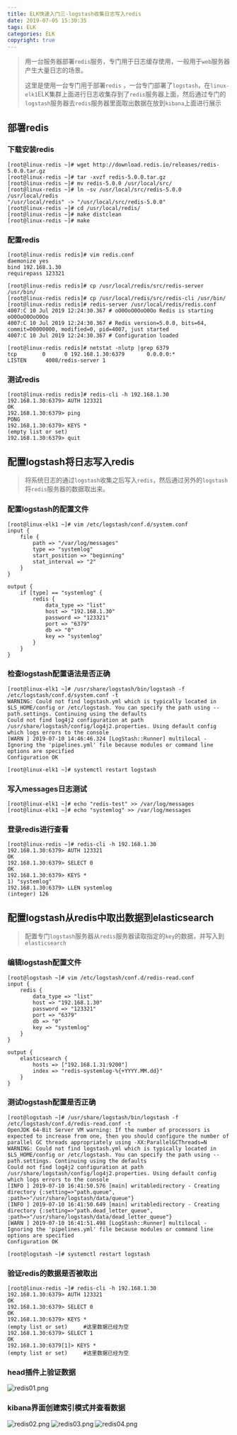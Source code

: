 ```yaml
---
title: ELK快速入门三-logstash收集日志写入redis
date: 2019-07-05 15:30:35
tags: ELK
categories: ELK
copyright: true
---
```


>用一台服务器部署`redis`服务，专门用于日志缓存使用，一般用于`web`服务器产生大量日志的场景。
>
>这里是使用一台专门用于部署`redis` ，一台专门部署了`logstash`，在`linux-elk1`ELK集群上面进行日志收集存到了`redis`服务器上面，然后通过专门的`logstash`服务器去`redis`服务器里面取出数据在放到`kibana`上面进行展示



## 部署redis

### 下载安装redis
```
[root@linux-redis ~]# wget http://download.redis.io/releases/redis-5.0.0.tar.gz
[root@linux-redis ~]# tar -xvzf redis-5.0.0.tar.gz
[root@linux-redis ~]# mv redis-5.0.0 /usr/local/src/
[root@linux-redis ~]# ln -sv /usr/local/src/redis-5.0.0 /usr/local/redis
"/usr/local/redis" -> "/usr/local/src/redis-5.0.0"
[root@linux-redis ~]# cd /usr/local/redis/
[root@linux-redis ~]# make distclean
[root@linux-redis ~]# make
```


### 配置redis
```
[root@linux-redis redis]# vim redis.conf
daemonize yes
bind 192.168.1.30
requirepass 123321

[root@linux-redis redis]# cp /usr/local/redis/src/redis-server /usr/bin/
[root@linux-redis redis]# cp /usr/local/redis/src/redis-cli /usr/bin/
[root@linux-redis redis]# redis-server /usr/local/redis/redis.conf 
4007:C 10 Jul 2019 12:24:30.367 # oO0OoO0OoO0Oo Redis is starting oO0OoO0OoO0Oo
4007:C 10 Jul 2019 12:24:30.367 # Redis version=5.0.0, bits=64, commit=00000000, modified=0, pid=4007, just started
4007:C 10 Jul 2019 12:24:30.367 # Configuration loaded

[root@linux-redis redis]# netstat -nlutp |grep 6379
tcp        0      0 192.168.1.30:6379       0.0.0.0:*               LISTEN      4008/redis-server 1
```


### 测试redis
```
[root@linux-redis redis]# redis-cli -h 192.168.1.30
192.168.1.30:6379> AUTH 123321
OK
192.168.1.30:6379> ping
PONG
192.168.1.30:6379> KEYS *
(empty list or set)
192.168.1.30:6379> quit
```



## 配置logstash将日志写入redis
>将系统日志的通过`logstash`收集之后写入`redis`，然后通过另外的`logstash`将`redis`服务器的数据取出来。

### 配置logstash的配置文件
```
[root@linux-elk1 ~]# vim /etc/logstash/conf.d/system.conf
input {
    file {
        path => "/var/log/messages"
        type => "systemlog"
        start_position => "beginning"
        stat_interval => "2"
    }
}

output {
    if [type] == "systemlog" {
        redis {
            data_type => "list"
            host => "192.168.1.30"
            password => "123321"
            port => "6379"
            db => "0"
            key => "systemlog"
        }
    }
}
```
### 检查logstash配置语法是否正确
```
[root@linux-elk1 ~]# /usr/share/logstash/bin/logstash -f /etc/logstash/conf.d/system.conf -t
WARNING: Could not find logstash.yml which is typically located in $LS_HOME/config or /etc/logstash. You can specify the path using --path.settings. Continuing using the defaults
Could not find log4j2 configuration at path /usr/share/logstash/config/log4j2.properties. Using default config which logs errors to the console
[WARN ] 2019-07-10 14:46:46.324 [LogStash::Runner] multilocal - Ignoring the 'pipelines.yml' file because modules or command line options are specified
Configuration OK

[root@linux-elk1 ~]# systemctl restart logstash
```
### 写入messages日志测试
```
[root@linux-elk1 ~]# echo "redis-test" >> /var/log/messages
[root@linux-elk1 ~]# echo "systemlog" >> /var/log/messages
```
### 登录redis进行查看
```
[root@linux-redis ~]# redis-cli -h 192.168.1.30
192.168.1.30:6379> AUTH 123321
OK
192.168.1.30:6379> SELECT 0
OK
192.168.1.30:6379> KEYS *
1) "systemlog"
192.168.1.30:6379> LLEN systemlog
(integer) 126
```



## 配置logstash从redis中取出数据到elasticsearch
>配置专门`logstash`服务器从`redis`服务器读取指定的`key`的数据，并写入到`elasticsearch`

### 编辑logstash配置文件
```
[root@logstash ~]# vim /etc/logstash/conf.d/redis-read.conf
input {
    redis {
        data_type => "list"
        host => "192.168.1.30"
        password => "123321"
        port => "6379"
        db => "0"
        key => "systemlog"
    }
}

output {
    elasticsearch {
        hosts => ["192.168.1.31:9200"]
        index => "redis-systemlog-%{+YYYY.MM.dd}"
    }
}
```

### 测试logstash配置是否正确
```
[root@logstash ~]# /usr/share/logstash/bin/logstash -f /etc/logstash/conf.d/redis-read.conf -t
OpenJDK 64-Bit Server VM warning: If the number of processors is expected to increase from one, then you should configure the number of parallel GC threads appropriately using -XX:ParallelGCThreads=N
WARNING: Could not find logstash.yml which is typically located in $LS_HOME/config or /etc/logstash. You can specify the path using --path.settings. Continuing using the defaults
Could not find log4j2 configuration at path /usr/share/logstash/config/log4j2.properties. Using default config which logs errors to the console
[INFO ] 2019-07-10 16:41:50.576 [main] writabledirectory - Creating directory {:setting=>"path.queue", :path=>"/usr/share/logstash/data/queue"}
[INFO ] 2019-07-10 16:41:50.649 [main] writabledirectory - Creating directory {:setting=>"path.dead_letter_queue", :path=>"/usr/share/logstash/data/dead_letter_queue"}
[WARN ] 2019-07-10 16:41:51.498 [LogStash::Runner] multilocal - Ignoring the 'pipelines.yml' file because modules or command line options are specified
Configuration OK

[root@logstash ~]# systemctl restart logstash
```

### 验证redis的数据是否被取出
```
[root@linux-redis ~]# redis-cli -h 192.168.1.30
192.168.1.30:6379> AUTH 123321
OK
192.168.1.30:6379> SELECT 0
OK
192.168.1.30:6379> KEYS *
(empty list or set)     #这里数据已经为空
192.168.1.30:6379> SELECT 1
OK
192.168.1.30:6379[1]> KEYS *
(empty list or set)     #这里数据已经为空
```
### head插件上验证数据
![redis01.png](ELK快速入门三-logstash收集日志写入redis/redis01.png)

### kibana界面创建索引模式并查看数据
![redis02.png](ELK快速入门三-logstash收集日志写入redis/redis02.png)
![redis03.png](ELK快速入门三-logstash收集日志写入redis/redis03.png)
![redis04.png](ELK快速入门三-logstash收集日志写入redis/redis04.png)






